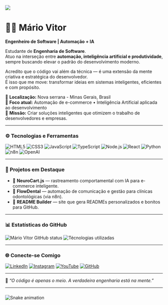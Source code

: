 <div>
  <img style="100%" src="https://capsule-render.vercel.app/api?type=waving&height=100&section=header&reversal=false&fontSize=70&fontColor=FFFFFF&fontAlign=50&fontAlignY=50&stroke=-&descSize=20&descAlign=50&descAlignY=50&color=gradient"  />
</div>

###
# 👨‍💻 Mário Vitor

**Engenheiro de Software | Automação + IA**

Estudante de **Engenharia de Software**.  
Atuo na interseção entre **automação, inteligência artificial e produtividade**, sempre buscando elevar o padrão do desenvolvimento moderno.

Acredito que o código vai além da técnica — é uma extensão da mente criativa e estratégica do desenvolvedor.  
É isso que me move: transformar ideias em sistemas inteligentes, eficientes e com propósito.

📍 **Localização:** Nova serrana - Minas Gerais, Brasil  
🚀 **Foco atual:** Automação de e-commerce • Inteligência Artificial aplicada ao desenvolvimento  
🧭 **Missão:** Criar soluções inteligentes que otimizem o trabalho de desenvolvedores e empresas.

---

### ⚙️ Tecnologias e Ferramentas

![HTML5](https://img.shields.io/badge/HTML5-111111?style=for-the-badge&logo=html5)
![CSS3](https://img.shields.io/badge/CSS3-111111?style=for-the-badge&logo=css3)
![JavaScript](https://img.shields.io/badge/JavaScript-111111?style=for-the-badge&logo=javascript)
![TypeScript](https://img.shields.io/badge/TypeScript-111111?style=for-the-badge&logo=typescript)
![Node.js](https://img.shields.io/badge/Node.js-111111?style=for-the-badge&logo=node.js)
![React](https://img.shields.io/badge/React-111111?style=for-the-badge&logo=react)
![Python](https://img.shields.io/badge/Python-111111?style=for-the-badge&logo=python)
![n8n](https://img.shields.io/badge/n8n-111111?style=for-the-badge&logo=n8n)
![OpenAI](https://img.shields.io/badge/OpenAI-111111?style=for-the-badge&logo=openai)

---

### 🧩 Projetos em Destaque

- 🧠 **NeuroCart.js** — rastreamento comportamental com IA para e-commerce inteligente.  
- 🦷 **FlowDental** — automação de comunicação e gestão para clínicas odontológicas (via n8n).  
- 🧱 **README Builder** — site que gera READMEs personalizados e bonitos para GitHub.  

---


### 📊 Estatísticas do GitHub

![Mário Vitor GitHub status](https://github-readme-stats.vercel.app/api?username=mariovitorfs&show_icons=true&theme=tokyonight&hide_border=true&border_radius=12)
![Técnologias utilizadas](https://github-readme-stats.vercel.app/api/top-langs/?username=mariovitorfs&layout=compact&theme=tokyonight&hide_border=true&border_radius=12)

---

### 🌐 Conecte-se Comigo

[![LinkedIn](https://img.shields.io/badge/LinkedIn-0A66C2?style=for-the-badge&logo=linkedin&logoColor=white)](https://linkedin.com/in/mariovitorfs)
[![Instagram](https://img.shields.io/badge/Instagram-E4405F?style=for-the-badge&logo=instagram&logoColor=white)](https://instagram.com/mariovitorfs)
[![YouTube](https://img.shields.io/badge/YouTube-FF0000?style=for-the-badge&logo=youtube&logoColor=white)](https://youtube.com/mariovitorfs)
[![GitHub](https://img.shields.io/badge/GitHub-111111?style=for-the-badge&logo=github&logoColor=white)](https://github.com/mariovitorfs)

---

🧭 *“O código é apenas o meio. A verdadeira engenharia está na mente.”*

---

###

<img src="https://raw.githubusercontent.com/mariovitor234/mariovitor234/output/snake.svg" alt="Snake animation" />

###
